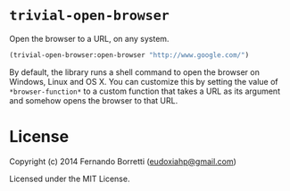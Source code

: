 # `trivial-open-browser`

Open the browser to a URL, on any system.

~~~lisp
(trivial-open-browser:open-browser "http://www.google.com/")
~~~

By default, the library runs a shell command to open the browser on Windows,
Linux and OS X. You can customize this by setting the value of
`*browser-function*` to a custom function that takes a URL as its argument and
somehow opens the browser to that URL.

# License

Copyright (c) 2014 Fernando Borretti (eudoxiahp@gmail.com)

Licensed under the MIT License.

